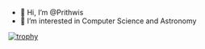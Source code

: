 - 👋 Hi, I’m @Prithwis
- 👀 I’m interested in Computer Science and Astronomy

<!---
Prithwis-2023/Prithwis-2023 is a ✨ special ✨ repository because its `README.md` (this file) appears on your GitHub profile.
You can click the Preview link to take a look at your changes.
--->
[![trophy](https://github-profile-trophy.vercel.app/?username=Prithwis-2023)](https://github.com/ryo-ma/github-profile-trophy)
